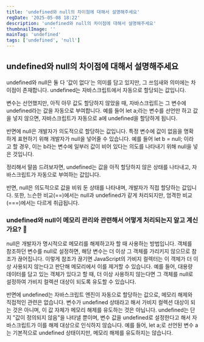 ```yaml
---
title: 'undefined와 null의 차이점에 대해서 설명해주세요'
regDate: '2025-05-08 18:22'
description: 'undefined와 null의 차이점에 대해서 설명해주세요'
thumbnailImage: ''
mainTag: 'undefined'
tags: ['undefined', 'null']
---
```


## undefined와 null의 차이점에 대해서 설명해주세요

undefined와 null은 둘 다 '값이 없다'는 의미를 담고 있지만, 그 쓰임새와 의미에는 차이점이 존재합니다. undefined는 자바스크립트에서 자동으로 할당되는 값입니다.

변수는 선언했지만, 아직 아무 값도 할당하지 않았을 때, 자바스크립트는 그 변수에 undefined라는 값을 자동으로 부여합니다. 예를 들어 let a;라는 변수를 선언만 하고 값을 넣지 않으면, 자바스크립트가 자동으로 a에 undefined을 할당하게 됩니다.

반면에 null은 개발자가 의도적으로 할당하는 값입니다. 특정 변수에 값이 없음을 명확하게 표현하기 위해 개발자가 null을 넣어줄 수 있습니다. 예를 들어 let b = null; 이라고 할 경우, 이는 b라는 변수에 일부러 값이 비어 있다는 의도를 나타내기 위해 null을 넣은 것입니다.

정리해서 말씀 드려보자면, undefined는 값을 아직 할당하지 않은 상태를 나타내고, 자바스크립트가 자동으로 부여하는 값입니다.

반면, null은 의도적으로 값을 비워 둔 상태를 나타내며, 개발자가 직접 할당하는 값입니다. 또한, 느슨한 비교(==)에서는 null과 undefined가 같게 처리되지만, 엄격한 비교(===)에서는 다르게 취급됩니다.

### undefined와 null이 메모리 관리와 관련해서 어떻게 처리되는지 알고 계신가요? 🤔
null은 개발자가 명시적으로 메모리를 해제하고자 할 때 사용하는 방법입니다. 객체를 참조하던 변수를 null로 설정하면, 해당 변수는 더 이상 그 객체를 가리키지 않으므로 참조가 끊어집니다. 이렇게 참조가 끊기면 JavaScript의 가비지 컬렉터는 이 객체가 더 이상 사용되지 않는다고 판단해 메모리에서 이를 제거할 수 있습니다. 예를 들어, 대용량 데이터를 담고 있는 객체가 있다고 할 때, 더 이상 사용하지 않는다면 그 객체를 null로 설정하여 가비지 컬렉션 대상이 되도록 유도할 수 있습니다.

반면에 undefined는 자바스크립트 엔진이 자동으로 할당하는 값으로, 메모리 해제와 직접적인 관련은 없습니다. 변수가 undefined 상태라고 해서 가비지 컬렉션 대상이 되는 것은 아니며, 이 값 자체가 메모리 해제를 유도하는 것은 아닙니다. undefined는 단지 "값이 정의되지 않음"을 나타낼 뿐이며, 변수 값을 undefined로 설정한다고 해서 자바스크립트가 이를 해제 대상으로 인식하지 않습니다. 예를 들어, let a;로 선언된 변수 a는 기본적으로 undefined 상태이지만, 메모리 해제를 유도하지는 않습니다.